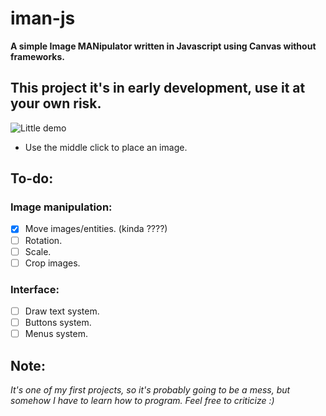 # iman-js

**A simple Image MANipulator written in Javascript using Canvas without frameworks.**

## **This project it's in early development, use it at your own risk.**

![Little demo](./demo.gif)

* Use the middle click to place an image.

## To-do:

### Image manipulation:
- [x] Move images/entities. (kinda ????)
- [ ] Rotation.
- [ ] Scale.
- [ ] Crop images.

### Interface:
- [ ] Draw text system.
- [ ] Buttons system.
- [ ] Menus system.

## Note:

*It's one of my first projects, so it's probably going to be a mess, but somehow I have to learn how to program. Feel free to criticize :)*